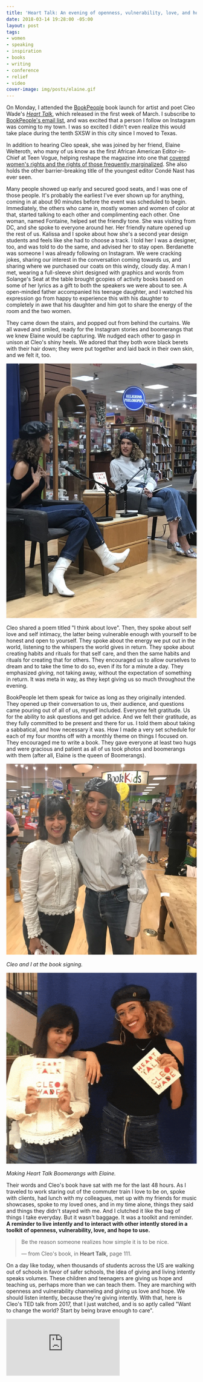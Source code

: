 ```yaml
---
title: 'Heart Talk: An evening of openness, vulnerability, love, and hope'
date: 2018-03-14 19:28:00 -05:00
layout: post
tags:
- women
- speaking
- inspiration
- books
- writing
- conference
- relief
- video
cover-image: img/posts/elaine.gif
---
```


On Monday, I attended the [BookPeople](https://www.bookpeople.com/event/cleo-wade-heart-talk-poetic-wisdom-better-life) book launch for artist and poet Cleo Wade's *[Heart Talk](https://smile.amazon.com/dp/B074ZGQYGC)*, which released in the first week of March. I subscribe to [BookPeople's email list](https://visitor.r20.constantcontact.com/manage/optin?v=001JQr8xJsldyzmqrE1gtNswNYGXYav0sK4yw_T3OEUVm-T1oCbCvUh2jTyvBhUurFLwUEP3xSuvR0JRlUfg5bB4ktPzsHxLktG2zzQELZsyxM%3D), and was excited that a person I follow on Instagram was coming to my town. I was so excited I didn't even realize this would take place during the tenth SXSW in this city since I moved to Texas.

In addition to hearing Cleo speak, she was joined by her friend, Elaine Welteroth, who many of us know as the first African American Editor-in-Chief at Teen Vogue, helping reshape the magazine into one that [covered women's rights and the rights of those frequently marginalized](https://www.teenvogue.com/contributor/elaine-welteroth). She also holds the other barrier-breaking title of the youngest editor Condé Nast has ever seen.

Many people showed up early and secured good seats, and I was one of those people. It's probably the earliest I've ever shown up for anything, coming in at about 90 minutes before the event was scheduled to begin. Immediately, the others who came in, mostly women and women of color at that, started talking to each other and complimenting each other. One woman, named Fontaine, helped set the friendly tone. She was visiting from DC, and she spoke to everyone around her. Her friendly nature opened up the rest of us. Kalissa and I spoke about how she's a second year design students and feels like she had to choose a track. I told her I was a designer, too, and was told to do the same, and advised her to stay open. Berdanette was someone I was already following on Instagram. We were cracking jokes, sharing our interest in the conversation coming towards us, and sharing where we purchased our coats on this windy, cloudy day. A man I met, wearing a full-sleeve shirt designed with graphics and words from Solange's Seat at the table brought gcopies of activity books based on some of her lyrics as a gift to both the speakers we were about to see. A open-minded father accompanied his teenage daughter, and I watched his expression go from happy to experience this with his daughter to completely in awe that his daughter and him got to share the energy of the room and the two women.

They came down the stairs, and popped out from behind the curtains. We all waved and smiled, ready for the Instagram stories and boomerangs that we knew Elaine would be capturing. We nudged each other to gasp in unison at Cleo's shiny heels. We adored that they both wore black berets with their hair down; they were put together and laid back in their own skin, and we felt it, too.

![IMG_5514.jpg](/img/posts/IMG_5514.jpg)

Cleo shared a poem titled "I think about love". Then, they spoke about self love and self intimacy, the latter being vulnerable enough with yourself to be honest and open to yourself. They spoke about the energy we put out in the world, listening to the whispers the world gives in return. They spoke about creating habits and rituals for that self care, and then the same habits and rituals for creating that for others. They encouraged us to allow ourselves to dream and to take the time to do so, even if its for a minute a day. They emphasized *giving*, not taking away, without the expectation of something in return. It was meta in way, as they kept giving us so much throughout the evening.

BookPeople let them speak for twice as long as they originally intended. They opened up their conversation to us, their audience, and questions came pouring out of all of us, myself included. Everyone felt gratitude. Us for the ability to ask questions and get advice. And we felt their gratitude, as they fully committed to be present and there for us. I told them about taking a sabbatical, and how necessary it was. How I made a very set schedule for each of my four months off with a monthly theme on things I focused on. They encouraged me to write a book. They gave everyone at least two hugs and were gracious and patient as all of us took photos and boomerangs with them (after all, Elaine is the queen of Boomerangs).

![Cleo Wade and I at the book signing](/img/posts/IMG_5518.jpg)

*Cleo and I at the book signing.*

![Animation of Elaine and I shaking Cleo's book](/img/posts/elaine.gif)

*Making Heart Talk Boomerangs with Elaine.*


Their words and Cleo's book have sat with me for the last 48 hours. As I traveled to work staring out of the commuter train I love to be on, spoke with clients, had lunch with my colleagues, met up with my friends for music showcases, spoke to my loved ones, and in my time alone, things they said and things they didn't stayed with me. And I clutched it like the bag of things I take everyday. But it wasn't baggage. It was a toolkit and reminder. **A reminder to live intently and to interact with other intently stored in a toolkit of openness, vulnerability, love, and hope to use.**

> Be the reason someone realizes how simple it is to be nice.
>
> — from Cleo's book, in **Heart Talk,** page 111.

On a day like today, when thousands of students across the US are walking out of schools in favor of safer schools, the idea of giving and living intently speaks volumes. These children and teenagers are giving us hope and teaching us, perhaps more than we can teach them. They are marching with openness and vulnerability channeling and giving us love and hope. We should listen intently, because they're giving intently. With that, here is Cleo's TED talk from 2017, that I just watched, and is so aptly called "Want to change the world? Start by being brave enough to care".


<div class="limit">
<div class='embed-container'><iframe src="https://embed.ted.com/talks/lang/en/cleo_wade_want_to_change_the_world_start_by_being_brave_enough_to_care" frameborder='0' allowfullscreen></iframe></div>
</div>
